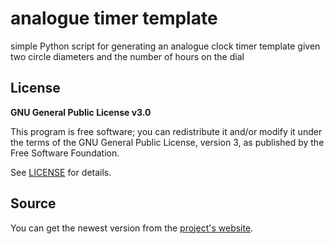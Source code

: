 # analogue timer template

simple Python script for generating an analogue clock timer template given two circle diameters and the number of hours on the dial


## License

**GNU General Public License v3.0**

This program is free software; you can redistribute it and/or modify it under the terms of the GNU General Public License, version 3, as published by the Free Software Foundation.

See [LICENSE][license-file] for details.


## Source

You can get the newest version from the [project's website][project-website].



[license-file]: LICENSE
[project-website]: http://github.com/makomi/timer_template/
